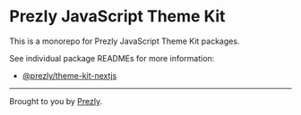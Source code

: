 # Prezly JavaScript Theme Kit

This is a monorepo for Prezly JavaScript Theme Kit packages.

See individual package READMEs for more information:

- [@prezly/theme-kit-nextjs](./packages/theme-kit-nextjs#readme)

----

Brought to you by [Prezly](https://www.prezly.com/?utm_source=github&utm_campaign=@prezly/theme-kit).